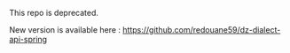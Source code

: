 This repo is deprecated.

New version is available here : https://github.com/redouane59/dz-dialect-api-spring
